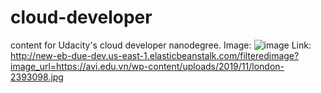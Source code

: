 # cloud-developer
content for Udacity's cloud developer nanodegree.
Image:
![image](https://user-images.githubusercontent.com/42094883/165029071-f6e4512c-0043-4c2b-8eed-99b130eb8d5e.png)
Link:
http://new-eb-due-dev.us-east-1.elasticbeanstalk.com/filteredimage?image_url=https://avi.edu.vn/wp-content/uploads/2019/11/london-2393098.jpg
